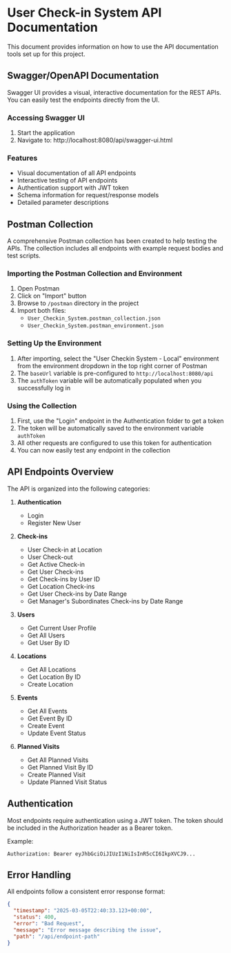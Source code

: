 # User Check-in System API Documentation

This document provides information on how to use the API documentation tools set up for this project.

## Swagger/OpenAPI Documentation

Swagger UI provides a visual, interactive documentation for the REST APIs. You can easily test the endpoints directly from the UI.

### Accessing Swagger UI

1. Start the application
2. Navigate to: http://localhost:8080/api/swagger-ui.html

### Features

- Visual documentation of all API endpoints
- Interactive testing of API endpoints
- Authentication support with JWT token
- Schema information for request/response models
- Detailed parameter descriptions

## Postman Collection

A comprehensive Postman collection has been created to help testing the APIs. The collection includes all endpoints with example request bodies and test scripts.

### Importing the Postman Collection and Environment

1. Open Postman
2. Click on "Import" button
3. Browse to `/postman` directory in the project
4. Import both files:
   - `User_Checkin_System.postman_collection.json`
   - `User_Checkin_System.postman_environment.json`

### Setting Up the Environment

1. After importing, select the "User Checkin System - Local" environment from the environment dropdown in the top right corner of Postman
2. The `baseUrl` variable is pre-configured to `http://localhost:8080/api`
3. The `authToken` variable will be automatically populated when you successfully log in

### Using the Collection

1. First, use the "Login" endpoint in the Authentication folder to get a token
2. The token will be automatically saved to the environment variable `authToken`
3. All other requests are configured to use this token for authentication
4. You can now easily test any endpoint in the collection

## API Endpoints Overview

The API is organized into the following categories:

1. **Authentication**
   - Login
   - Register New User

2. **Check-ins**
   - User Check-in at Location
   - User Check-out
   - Get Active Check-in
   - Get User Check-ins
   - Get Check-ins by User ID
   - Get Location Check-ins
   - Get User Check-ins by Date Range
   - Get Manager's Subordinates Check-ins by Date Range

3. **Users**
   - Get Current User Profile
   - Get All Users
   - Get User By ID

4. **Locations**
   - Get All Locations
   - Get Location By ID
   - Create Location

5. **Events**
   - Get All Events
   - Get Event By ID
   - Create Event
   - Update Event Status

6. **Planned Visits**
   - Get All Planned Visits
   - Get Planned Visit By ID
   - Create Planned Visit
   - Update Planned Visit Status

## Authentication

Most endpoints require authentication using a JWT token. The token should be included in the Authorization header as a Bearer token.

Example:
```
Authorization: Bearer eyJhbGciOiJIUzI1NiIsInR5cCI6IkpXVCJ9...
```

## Error Handling

All endpoints follow a consistent error response format:

```json
{
  "timestamp": "2025-03-05T22:40:33.123+00:00",
  "status": 400,
  "error": "Bad Request",
  "message": "Error message describing the issue",
  "path": "/api/endpoint-path"
}
```
